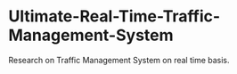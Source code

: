 # Ultimate-Real-Time-Traffic-Management-System
Research on Traffic Management System on real time basis.

